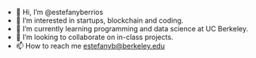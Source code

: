 - 👋 Hi, I’m @estefanyberrios
- 👀 I’m interested in startups, blockchain and coding.
- 🌱 I’m currently learning programming and data science at UC Berkeley.
- 💞️ I’m looking to collaborate on in-class projects.
- 📫 How to reach me estefanyb@berkeley.edu

<!---
estefanyberrios/estefanyberrios is a ✨ special ✨ repository because its `README.md` (this file) appears on your GitHub profile.
You can click the Preview link to take a look at your changes.
--->

